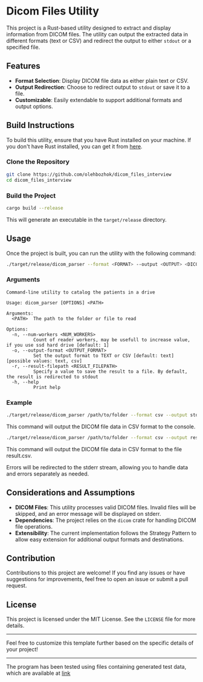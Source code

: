 # Dicom Files Utility

This project is a Rust-based utility designed to extract and display information from DICOM files. The utility can output the extracted data in different formats (text or CSV) and redirect the output to either `stdout` or a specified file.

## Features

- **Format Selection**: Display DICOM file data as either plain text or CSV.
- **Output Redirection**: Choose to redirect output to `stdout` or save it to a file.
- **Customizable**: Easily extendable to support additional formats and output options.

## Build Instructions

To build this utility, ensure that you have Rust installed on your machine. If you don't have Rust installed, you can get it from [here](https://www.rust-lang.org/).

### Clone the Repository

```bash
git clone https://github.com/olehbozhok/dicom_files_interview
cd dicom_files_interview
```

### Build the Project

```bash
cargo build --release
```

This will generate an executable in the `target/release` directory.

## Usage

Once the project is built, you can run the utility with the following command:

```bash
./target/release/dicom_parser --format <FORMAT> --output <OUTPUT> <DICOM_FILE/FOLDER>
```

### Arguments

```
Command-line utility to catalog the patients in a drive

Usage: dicom_parser [OPTIONS] <PATH>

Arguments:
  <PATH>  The path to the folder or file to read

Options:
  -n, --num-workers <NUM_WORKERS>
          Count of reader workers, may be usefull to increase value, if you use ssd hard drive [default: 1]
  -o, --output-format <OUTPUT_FORMAT>
          Set the output format to TEXT or CSV [default: text] [possible values: text, csv]
  -r, --result-filepath <RESULT_FILEPATH>
          Specify a value to save the result to a file. By default, the result is redirected to stdout
  -h, --help
          Print help
```
### Example

```bash
./target/release/dicom_parser /path/to/folder --format csv --output stdout 
```

This command will output the DICOM file data in CSV format to the console.

```bash
./target/release/dicom_parser /path/to/folder --format csv --output result.csv 
```
This command will output the DICOM file data in CSV format to the file result.csv.

Errors will be redirected to the stderr stream, allowing you to handle data and errors separately as needed.

## Considerations and Assumptions

- **DICOM Files**: This utility processes valid DICOM files. Invalid files will be skipped, and an error message will be displayed on stderr.
- **Dependencies**: The project relies on the `dicom` crate for handling DICOM file operations.
- **Extensibility**: The current implementation follows the Strategy Pattern to allow easy extension for additional output formats and destinations.

## Contribution

Contributions to this project are welcome! If you find any issues or have suggestions for improvements, feel free to open an issue or submit a pull request.

## License

This project is licensed under the MIT License. See the `LICENSE` file for more details.

---

Feel free to customize this template further based on the specific details of your project!


___

The program has been tested using files containing generated test data, which are available at  [link](https://github.com/robyoung/dicom-test-files)

